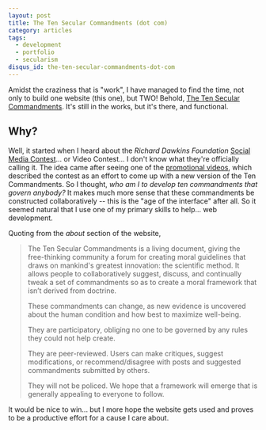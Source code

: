 ```yaml
---
layout: post
title: The Ten Secular Commandments (dot com)
category: articles
tags:
  - development
  - portfolio
  - secularism
disqus_id: the-ten-secular-commandments-dot-com
---
```


Amidst the craziness that is "work", I have managed to find the time, not only to build one website (this one), but TWO! Behold, [The Ten Secular Commandments](http://thetensecularcommandments.com). It's still in the works, but it's there, and functional.

## Why?

Well, it started when I heard about the *Richard Dawkins Foundation* [Social Media Contest](http://richarddawkins.net/articles/644208)... or Video Contest... I don't know what they're officially calling it. The idea came after seeing one of the [promotional videos](http://www.youtube.com/watch?v=sGuUPnmooro), which described the contest as an effort to come up with a new version of the Ten Commandments. So I thought, *who am I to develop ten commandments that govern anybody?* It makes much more sense that these commandments be constructed collaboratively -- this is the "age of the interface" after all. So it seemed natural that I use one of my primary skills to help... web development.

Quoting from the *about* section of the website,

>The Ten Secular Commandments is a living document, giving the free-thinking community a forum for creating moral guidelines that draws on mankind's 
>greatest innovation: the scientific method. It allows people to collaboratively suggest, discuss, and continually tweak a set of commandments so as to 
>create a moral framework that isn’t derived from doctrine.
>
>These commandments can change, as new evidence is uncovered about the human condition and how best to maximize well-being.
>
>They are participatory, obliging no one to be governed by any rules they could not help create.
>
>They are peer-reviewed. Users can make critiques, suggest modifications, or recommend/disagree with posts and suggested commandments submitted by others.
>
>They will not be policed. We hope that a framework will emerge that is generally appealing to everyone to follow.

It would be nice to win... but I more hope the website gets used and proves to be a productive effort for a cause I care about.